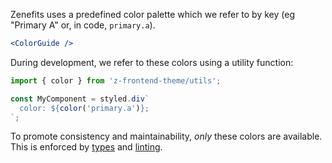 Zenefits uses a predefined color palette which we refer to by key (eg "Primary A" or, in code, `primary.a`).

```jsx noeditor
<ColorGuide />
```

During development, we refer to these colors using a utility function:

```js static
import { color } from 'z-frontend-theme/utils';

const MyComponent = styled.div`
  color: ${color('primary.a')};
`;
```

To promote consistency and maintainability, _only_ these colors are available. This is enforced by [types](https://github.com/z-frontend/components/theme/src/colors.ts) and [linting](https://github.com/zenefits/z-frontend/blob/master/.stylelintrc.js).
